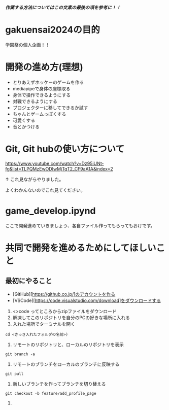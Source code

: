 ***作業する方法についてはこの文素の最後の項を参考に！！***

# gakuensai2024の目的

学園祭の個人企画！！

# 開発の進め方(理想)

- とりあえずホッケーのゲームを作る
- mediapipeで身体の座標取る
- 身体で操作できるようにする
- 対戦できるようにする
- プロジェクターに移してできるか試す
- ちゃんとゲームっぽくする
- 可愛くする
- 音とかつける

# Git, Git hubの使い方について
https://www.youtube.com/watch?v=Dz95iUNt-fg&list=TLPQMzEwODIwMjTqT2_CF9aA1A&index=2

↑
これ見ながらやりました。

よくわかんないのでこれ見てください。


# game_develop.ipynd

ここで開発進めていきましょう、各自ファイル作ってもらってもおけです。

# 共同で開発を進めるためにしてほしいこと
## 最初にやること
  - [GitHub][https://github.co.jp/]のアカウントを作る
  - [VSCode][https://code.visualstudio.com/download]をダウンロードする


1. <>code ってところからzipファイルをダウンロード
1. 解凍してこのリポジトリを自分のPCの好きな場所に入れる
1. 入れた場所でターミナルを開く

~~~
cd <さっき入れたフォルダの名前>)
~~~

1. リモートのリポジトリと、ローカルのリポジトリを表示
~~~
git branch -a
~~~

1. リモートのブランチをローカルのブランチに反映する
~~~
git pull
~~~

1. 新しいブランチを作ってブランチを切り替える
~~~
git checkout -b feature/add_profile_page
~~~

1. 
